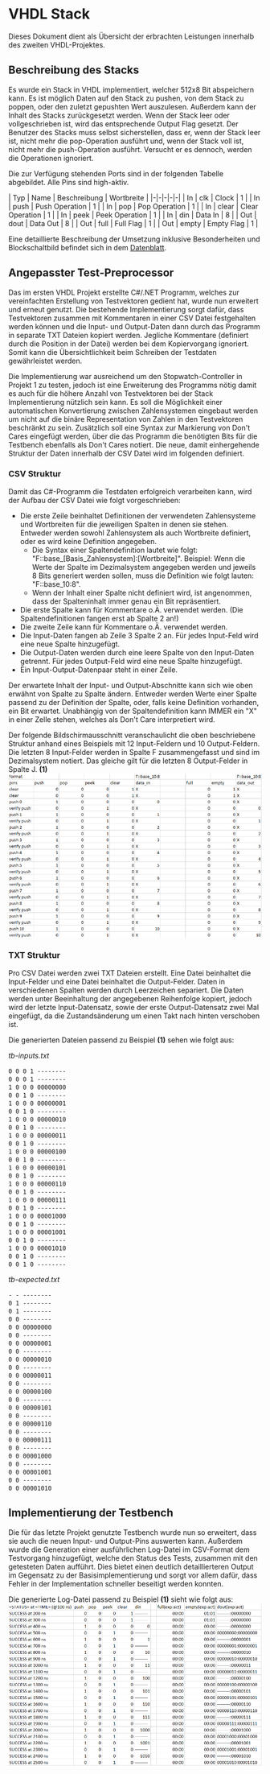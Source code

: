 # VHDL Stack
Dieses Dokument dient als Übersicht der erbrachten Leistungen innerhalb des zweiten VHDL-Projektes.

## Beschreibung des Stacks
Es wurde ein Stack in VHDL implementiert, welcher 512x8 Bit abspeichern kann. Es ist möglich Daten auf den Stack zu pushen, von dem Stack zu poppen, oder den zuletzt gepushten Wert auszulesen. Außerdem kann der Inhalt des Stacks zurückgesetzt werden. Wenn der Stack leer oder vollgeschrieben ist, wird das entsprechende Output Flag gesetzt. Der Benutzer des Stacks muss selbst sicherstellen, dass er, wenn der Stack leer ist, nicht mehr die pop-Operation ausführt und, wenn der Stack voll ist, nicht mehr die push-Operation ausführt. Versucht er es dennoch, werden die Operationen ignoriert.

Die zur Verfügung stehenden Ports sind in der folgenden Tabelle abgebildet. Alle Pins sind high-aktiv.

| Typ | Name | Beschreibung | Wortbreite |
|-|-|-|-|-|
| In | clk | Clock | 1 |
| In | push | Push Operation | 1 |
| In | pop | Pop Operation | 1 |
| In | clear | Clear Operation | 1 |
| In | peek | Peek Operation | 1 |
| In | din | Data In | 8 |
| Out | dout | Data Out | 8 |
| Out | full | Full Flag | 1 |
| Out | empty | Empty Flag | 1 |

Eine detaillierte Beschreibung der Umsetzung inklusive Besonderheiten und Blockschaltbild befindet sich in dem [Datenblatt](Datenblatt.md).

## Angepasster Test-Preprocessor

Das im ersten VHDL Projekt erstellte C\#/.NET Programm, welches zur vereinfachten Erstellung von Testvektoren gedient hat, wurde nun erweitert und erneut genutzt. Die bestehende Implementierung sorgt dafür, dass Testvektoren zusammen mit Kommentaren in einer CSV Datei festgehalten werden können und die Input- und Output-Daten dann durch das Programm in separate TXT Dateien kopiert werden. Jegliche Kommentare (definiert durch die Position in der Datei) werden bei dem Kopiervorgang ignoriert. Somit kann die Übersichtlichkeit beim Schreiben der Testdaten gewährleistet werden.

Die Implementierung war ausreichend um den Stopwatch-Controller in Projekt 1 zu testen, jedoch ist eine Erweiterung des Programms nötig damit es auch für die höhere Anzahl von Testvektoren bei der Stack Implementierung nützlich sein kann. Es soll die Möglichkeit einer automatischen Konvertierung zwischen Zahlensystemen eingebaut werden um nicht auf die binäre Representation von Zahlen in den Testvektoren beschränkt zu sein. 
Zusätzlich soll eine Syntax zur Markierung von Don't Cares eingefügt werden, über die das Programm die benötigten Bits für die Testbench ebenfalls als Don't Cares notiert.
Die neue, damit einhergehende Struktur der Daten innerhalb der CSV Datei wird im folgenden definiert.

### CSV Struktur
Damit das C\#-Programm die Testdaten erfolgreich verarbeiten kann, wird der Aufbau der CSV Datei wie folgt vorgeschrieben:
- Die erste Zeile beinhaltet Definitionen der verwendeten Zahlensysteme und Wortbreiten für die jeweiligen Spalten in denen sie stehen. Entweder werden sowohl Zahlensystem als auch Wortbreite definiert, oder es wird keine Definition angegeben.
    - Die Syntax einer Spaltendefinition lautet wie folgt: "F::base_[Basis_Zahlensystem]:[Wortbreite]". Beispiel: Wenn die Werte der Spalte im Dezimalsystem angegeben werden und jeweils 8 Bits generiert werden sollen, muss die Definition wie folgt lauten: "F::base_10:8".
    - Wenn der Inhalt einer Spalte nicht definiert wird, ist angenommen, dass der Spalteninhalt immer genau ein Bit repräsentiert.
- Die erste Spalte kann für Kommentare o.Ä. verwendet werden. (Die Spaltendefinitionen fangen erst ab Spalte 2 an!)
- Die zweite Zeile kann für Kommentare o.Ä. verwendet werden.
- Die Input-Daten fangen ab Zeile 3 Spalte 2 an. Für jedes Input-Feld wird eine neue Spalte hinzugefügt.
- Die Output-Daten werden durch eine leere Spalte von den Input-Daten getrennt. Für jedes Output-Feld wird eine neue Spalte hinzugefügt.
- Ein Input-Output-Datenpaar steht in einer Zeile.

Der erwartete Inhalt der Input- und Output-Abschnitte kann sich wie oben erwähnt von Spalte zu Spalte ändern. Entweder werden Werte einer Spalte passend zu der Definition der Spalte, oder, falls keine Definition vorhanden, ein Bit erwartet.
Unabhängig von der Spaltendefinition kann IMMER ein "X" in einer Zelle stehen, welches als Don't Care interpretiert wird. 

Der folgende Bildschirmausschnitt veranschaulicht die oben beschriebene Struktur anhand eines Beispiels mit 12 Input-Feldern und 10 Output-Feldern. Die letzten 8 Input-Felder werden in Spalte F zusammengefasst und sind im Dezimalsystem notiert. Das gleiche gilt für die letzten 8 Output-Felder in Spalte J. **(1)**
![](./assets/images/csv-structure.png)

### TXT Struktur
Pro CSV Datei werden zwei TXT Dateien erstellt. Eine Datei beinhaltet die Input-Felder und eine Datei beinhaltet die Output-Felder. Daten in verschiedenen Spalten werden durch Leerzeichen separiert. Die Daten werden unter Beeinhaltung der angegebenen Reihenfolge kopiert, jedoch wird der letzte Input-Datensatz, sowie der erste Output-Datensatz zwei Mal eingefügt, da die Zustandsänderung um einen Takt nach hinten verschoben ist.

Die generierten Dateien passend zu Beispiel **(1)** sehen wie folgt aus:

*tb-inputs.txt*
```
0 0 0 1 --------
0 0 0 1 --------
1 0 0 0 00000000
0 0 1 0 --------
1 0 0 0 00000001
0 0 1 0 --------
1 0 0 0 00000010
0 0 1 0 --------
1 0 0 0 00000011
0 0 1 0 --------
1 0 0 0 00000100
0 0 1 0 --------
1 0 0 0 00000101
0 0 1 0 --------
1 0 0 0 00000110
0 0 1 0 --------
1 0 0 0 00000111
0 0 1 0 --------
1 0 0 0 00001000
0 0 1 0 --------
1 0 0 0 00001001
0 0 1 0 --------
1 0 0 0 00001010
0 0 1 0 --------
0 0 1 0 --------
```

*tb-expected.txt*
```
- - --------
0 1 --------
0 1 --------
0 0 --------
0 0 00000000
0 0 --------
0 0 00000001
0 0 --------
0 0 00000010
0 0 --------
0 0 00000011
0 0 --------
0 0 00000100
0 0 --------
0 0 00000101
0 0 --------
0 0 00000110
0 0 --------
0 0 00000111
0 0 --------
0 0 00001000
0 0 --------
0 0 00001001
0 0 --------
0 0 00001010
```

## Implementierung der Testbench
Die für das letzte Projekt genutzte Testbench wurde nun so erweitert, dass sie auch die neuen Input- und Output-Pins auswerten kann. Außerdem wurde die Generation einer ausführlichen Log-Datei im CSV-Format dem Testvorgang hinzugefügt, welche den Status des Tests, zusammen mit den getesteten Daten aufführt. Dies bietet einen deutlich detaillierteren Output im Gegensatz zu der Basisimplementierung und sorgt vor allem dafür, dass Fehler in der Implementation schneller beseitigt werden konnten.

Die generierte Log-Datei passend zu Beispiel **(1)** sieht wie folgt aus:
![](./assets/images/example-log-file.png)